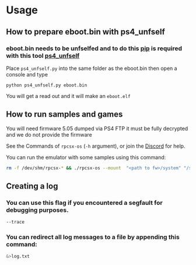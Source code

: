 # Usage

## How to prepare eboot.bin with ps4_unfself

### eboot.bin needs to be unfselfed and to do this [pip](https://github.com/RyzenDew/rpcsx/edit/usage-changes/.github/BUILDING.md#we-need-one-more-thing) is required with this tool [ps4_unfself](https://github.com/SocraticBliss/ps4_unfself)

Place ```ps4_unfself.py``` into the same folder as the eboot.bin then open a console and type 

```
python ps4_unfself.py eboot.bin
```
You will get a read out and it will make an ```eboot.elf```

## How to run samples and games

You will need firmware 5.05 dumped via PS4 FTP it must be fully decrypted and we do not provide the firmware

See the Commands of `rpcsx-os` (`-h` argument), or join the [Discord](https://discord.gg/t6dzA4wUdG) for help.

You can run the emulator with some samples using this command:

```sh
rm -f /dev/shm/rpcsx-* && ./rpcsx-os --mount  "<path to fw>/system" "/system" --mount "<path to 'game' root>" /app0 /app0/some-test-sample.elf [<args for test elf>...]
```

## Creating a log

### You can use this flag if you encountered a segfault for debugging purposes.

```sh
--trace
```

### You can redirect all log messages to a file by appending this command:

```sh
&>log.txt
```
